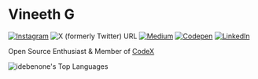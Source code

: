 # Vineeth G
[![Instagram](https://img.shields.io/badge/Instagram-%23E4405F.svg?logo=Instagram&logoColor=white)](https://instagram.com/vin._th._)
![X (formerly Twitter) URL](https://img.shields.io/twitter/url?url=https%3A%2F%2Fx.com%2Flaz__en)
[![Medium](https://img.shields.io/badge/Medium-12100E?logo=medium&logoColor=white)](https://medium.com/@vineethvg)
[![Codepen](https://img.shields.io/badge/Codepen-000000?logo=codepen&logoColor=white)](https://codepen.io/lazen)
[![LinkedIn](https://img.shields.io/badge/LinkedIn-%230077B5.svg?logo=linkedin&logoColor=white)](https://linkedin.com/in/vineethvg)

Open Source Enthusiast & Member of [CodeX](https://codex.so/lab)

<img src="https://github-readme-stats.vercel.app/api/top-langs/?username=idebenone&theme=merko&show_icons=true&hide_border=true&layout=compact" alt="idebenone's Top Languages" />
